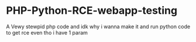 # PHP-Python-RCE-webapp-testing
A Vewy stewpid php code and idk why i wanna make it and run python code to get rce even tho i have 1 param
